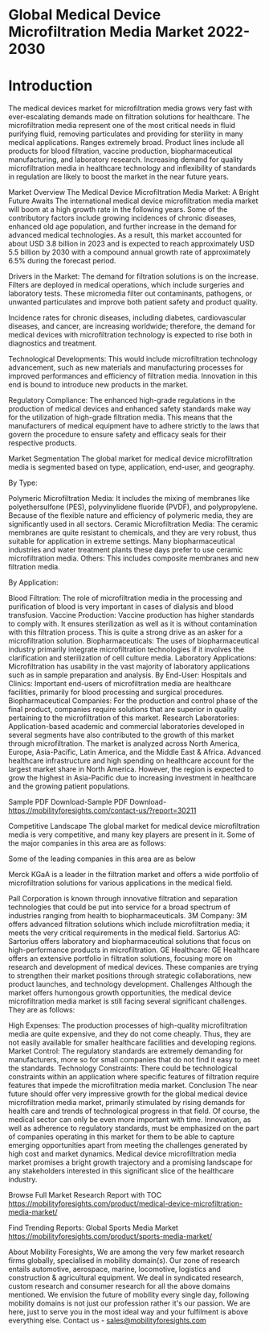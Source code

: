 # Global Medical Device Microfiltration Media Market 2022-2030
# Introduction
The medical devices market for microfiltration media grows very fast with ever-escalating demands made on filtration solutions for healthcare. The microfiltration media represent one of the most critical needs in fluid purifying fluid, removing particulates and providing for sterility in many medical applications. Ranges extremely broad. Product lines include all products for blood filtration, vaccine production, biopharmaceutical manufacturing, and laboratory research. Increasing demand for quality microfiltration media in healthcare technology and inflexibility of standards in regulation are likely to boost the market in the near future years.


Market Overview
The Medical Device Microfiltration Media Market: A Bright Future Awaits
The international medical device microfiltration media market will boom at a high growth rate in the following years. Some of the contributory factors include growing incidences of chronic diseases, enhanced old age population, and further increase in the demand for advanced medical technologies. As a result, this market accounted for about USD 3.8 billion in 2023 and is expected to reach approximately USD 5.5 billion by 2030 with a compound annual growth rate of approximately 6.5% during the forecast period.


Drivers in the Market:
The demand for filtration solutions is on the increase. Filters are deployed in medical operations, which include surgeries and laboratory tests. These micromedia filter out contaminants, pathogens, or unwanted particulates and improve both patient safety and product quality.


Incidence rates for chronic diseases, including diabetes, cardiovascular diseases, and cancer, are increasing worldwide; therefore, the demand for medical devices with microfiltration technology is expected to rise both in diagnostics and treatment.


Technological Developments: This would include microfiltration technology advancement, such as new materials and manufacturing processes for improved performances and efficiency of filtration media. Innovation in this end is bound to introduce new products in the market.


Regulatory Compliance: The enhanced high-grade regulations in the production of medical devices and enhanced safety standards make way for the utilization of high-grade filtration media. This means that the manufacturers of medical equipment have to adhere strictly to the laws that govern the procedure to ensure safety and efficacy seals for their respective products.


Market Segmentation
The global market for medical device microfiltration media is segmented based on type, application, end-user, and geography.


By Type:


Polymeric Microfiltration Media: It includes the mixing of membranes like polyethersulfone (PES), polyvinylidene fluoride (PVDF), and polypropylene. Because of the flexible nature and efficiency of polymeric media, they are significantly used in all sectors.
Ceramic Microfiltration Media: The ceramic membranes are quite resistant to chemicals, and they are very robust, thus suitable for application in extreme settings. Many biopharmaceutical industries and water treatment plants these days prefer to use ceramic microfiltration media.
Others: This includes composite membranes and new filtration media.
 
By Application:


Blood Filtration: The role of microfiltration media in the processing and purification of blood is very important in cases of dialysis and blood transfusion.
Vaccine Production: Vaccine production has higher standards to comply with. It ensures sterilization as well as it is without contamination with this filtration process. This is quite a strong drive as an asker for a microfiltration solution.
Biopharmaceuticals: The uses of biopharmaceutical industry primarily integrate microfiltration technologies if it involves the clarification and sterilization of cell culture media.
Laboratory Applications: Microfiltration has usability in the vast majority of laboratory applications such as in sample preparation and analysis.
By End-User:
Hospitals and Clinics: Important end-users of microfiltration media are healthcare facilities, primarily for blood processing and surgical procedures.
Biopharmaceutical Companies: For the production and control phase of the final product, companies require solutions that are superior in quality pertaining to the microfiltration of this market.
Research Laboratories: Application-based academic and commercial laboratories developed in several segments have also contributed to the growth of this market through microfiltration.
The market is analyzed across North America, Europe, Asia-Pacific, Latin America, and the Middle East & Africa. Advanced healthcare infrastructure and high spending on healthcare account for the largest market share in North America. However, the region is expected to grow the highest in Asia-Pacific due to increasing investment in healthcare and the growing patient populations.


Sample PDF Download-Sample PDF Download- https://mobilityforesights.com/contact-us/?report=30211




Competitive Landscape
The global market for medical device microfiltration media is very competitive, and many key players are present in it. Some of the major companies in this area are as follows:


Some of the leading companies in this area are as below




Merck KGaA is a leader in the filtration market and offers a wide portfolio of microfiltration solutions for various applications in the medical field.


Pall Corporation is known through innovative filtration and separation technologies that could be put into service for a broad spectrum of industries ranging from health to biopharmaceuticals.
3M Company: 3M offers advanced filtration solutions which include microfiltration media; it meets the very critical requirements in the medical field.
Sartorius AG: Sartorius offers laboratory and biopharmaceutical solutions that focus on high-performance products in microfiltration.
GE Healthcare: GE Healthcare offers an extensive portfolio in filtration solutions, focusing more on research and development of medical devices.
These companies are trying to strengthen their market positions through strategic collaborations, new product launches, and technology development.
Challenges
Although the market offers humongous growth opportunities, the medical device microfiltration media market is still facing several significant challenges. They are as follows:


High Expenses: The production processes of high-quality microfiltration media are quite expensive, and they do not come cheaply. Thus, they are not easily available for smaller healthcare facilities and developing regions.
Market Control: The regulatory standards are extremely demanding for manufacturers, more so for small companies that do not find it easy to meet the standards.
Technology Constraints: There could be technological constraints within an application where specific features of filtration require features that impede the microfiltration media market.
Conclusion
The near future should offer very impressive growth for the global medical device microfiltration media market, primarily stimulated by rising demands for health care and trends of technological progress in that field. Of course, the medical sector can only be even more important with time. Innovation, as well as adherence to regulatory standards, must be emphasized on the part of companies operating in this market for them to be able to capture emerging opportunities apart from meeting the challenges generated by high cost and market dynamics. Medical device microfiltration media market promises a bright growth trajectory and a promising landscape for any stakeholders interested in this significant slice of the healthcare industry.




Browse Full Market Research Report with TOC https://mobilityforesights.com/product/medical-device-microfiltration-media-market/










Find Trending Reports: 
Global Sports Media Market https://mobilityforesights.com/product/sports-media-market/








About Mobility Foresights,
We are among the very few market research firms globally, specialised in mobility domain(s). Our zone of research entails automotive, aerospace, marine, locomotive, logistics and construction & agricultural equipment. We deal in syndicated research, custom research and consumer research for all the above domains mentioned.
We envision the future of mobility every single day, following mobility domains is not just our profession rather it's our passion. We are here, just to serve you in the most ideal way and your fulfilment is above everything else. Contact us -  sales@mobilityforesights.com 




